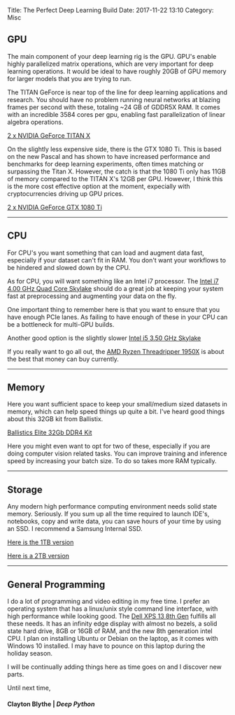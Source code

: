 Title: The Perfect Deep Learning Build
Date: 2017-11-22 13:10
Category: Misc 

## GPU 

The main component of your deep learning rig is the GPU. GPU's enable highly parallelized matrix operations, which are very important for deep learning operations. It would be ideal to have roughly 20GB of GPU memory for larger models that you are trying to run.

The TITAN GeForce is near top of the line for deep learning applications and research. You should have no problem running neural networks at blazing frames per second with these, totaling ~24 GB of GDDR5X RAM. It comes with an incredible 3584 cores per gpu, enabling fast parallelization of linear algebra operations.  

[2 x NVIDIA GeForce TITAN X](https://www.amazon.com/gp/product/B00UXTN5P0?ie=UTF8&tag=deepython-20&camp=1789&linkCode=xm2&creativeASIN=B00UXTN5P0)

On the slightly less expensive side, there is the GTX 1080 Ti. This is based on the new Pascal and has shown to have increased performance and benchmarks for deep learning experiments, often times matching or surpassing the Titan X. However, the catch is that the 1080 Ti only has 11GB of memory compared to the TITAN X's 12GB per GPU. However, I think this is the more cost effective option at the moment, expecially with cryptocurrencies driving up GPU prices.   

[2 x NVIDIA GeForce GTX 1080 Ti](https://www.amazon.com/gp/product/B06Y11DFZ3/ref=as_li_tl?ie=UTF8&camp=1789&creative=9325&creativeASIN=B06Y11DFZ3&linkCode=as2&tag=deepython-20&linkId=26f6f380c0bb7f0e38b68f474080684d)

---
## CPU 

For CPU's you want something that can load and augment data fast, especially if your dataset can't fit in RAM. You don't want your workflows to be hindered and slowed down by the CPU. 

As for CPU, you will want something like an Intel i7 processor. The [Intel i7 4.00 GHz Quad Core Skylake](https://www.amazon.com/gp/product/B012M8LXQW/ref=as_li_tl?ie=UTF8&camp=1789&creative=9325&creativeASIN=B012M8LXQW&linkCode=as2&tag=deepython-20&linkId=9d19f0640aa68ec740ed2435a26e7633) should do a great job at keeping your system fast at preprocessing and augmenting your data on the fly.  

One important thing to remember here is that you want to ensure that you have enough PCIe lanes. As failing to have enough of these in your CPU can be a bottleneck for multi-GPU builds. 

Another good option is the slightly slower [Intel i5 3.50 GHz Skylake](https://www.amazon.com/gp/product/B012M8M7TY/ref=as_li_tl?ie=UTF8&camp=1789&creative=9325&creativeASIN=B012M8M7TY&linkCode=as2&tag=deepython-20&linkId=247dc2b25f648234cd9d2e713560e262)

If you really want to go all out, the [AMD Ryzen Threadripper 1950X](https://www.amazon.com/gp/product/B074CBH3R4/ref=as_li_tl?ie=UTF8&camp=1789&creative=9325&creativeASIN=B074CBH3R4&linkCode=as2&tag=deepython-20&linkId=cbedf7505aa01973de832e8dd214f275) is about the best that money can buy currently.


---
## Memory

Here you want sufficient space to keep your small/medium sized datasets in memory, which can help speed things up quite a bit. I've heard good things about this 32GB kit from Ballistix. 

[Ballistics Elite 32Gb DDR4 Kit](https://www.amazon.com/gp/product/B00RCGJPUQ?ie=UTF8&tag=deepython-20&camp=1789&linkCode=xm2&creativeASIN=B00RCGJPUQ)

Here you might even want to opt for two of these, especially if you are doing computer vision related tasks. You can improve training and inference speed by increasing your batch size. To do so takes more RAM typically. 

---
## Storage

Any modern high performance computing environment needs solid state memory. Seriously. If you sum up all the time required to launch IDE's, notebooks, copy and write data, you can save hours of your time by using an SSD. 
I recommend a Samsung Internal SSD.

[Here is the 1TB version](https://www.amazon.com/gp/product/B00LF10KTE/ref=as_li_tl?ie=UTF8&camp=1789&creative=9325&creativeASIN=B00LF10KTE&linkCode=as2&tag=deepython-20&linkId=a2653413e75dc4725194d362880c8049)

[Here is a 2TB version](https://www.amazon.com/gp/product/B010QD6RX4/ref=as_li_tl?ie=UTF8&camp=1789&creative=9325&creativeASIN=B010QD6RX4&linkCode=as2&tag=deepython-20&linkId=f5ad8802faaaa465193e30fd37c448a7)

---
## General Programming

I do a lot of programming and video editing in my free time. I prefer an operating system that has a linux/unix style command line interface, with high performance while looking good. The [Dell XPS 13 8th Gen](https://www.amazon.com/gp/product/B0762JB7M8/ref=as_li_tl?ie=UTF8&camp=1789&creative=9325&creativeASIN=B0762JB7M8&linkCode=as2&tag=deepython-20&linkId=57f22d708469a70964294aeae190da56) fulfills all these needs. It has an infinity edge display with almost no bezels, a solid state hard
drive, 8GB or 16GB of RAM, and the new 8th generation intel CPU. I plan on installing Ubuntu or Debian on the laptop, as it comes with Windows 10 installed. I may have to pounce on this laptop during the holiday season. 

I will be continually adding things here as time goes on and I discover new parts. 

Until next time,
#### Clayton Blythe | *Deep Python*
